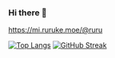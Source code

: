 ### Hi there 👋

https://mi.ruruke.moe/@ruru

[![Top Langs](https://github-readme-stats.vercel.app/api/top-langs/?username=Ruruke&theme=synthwave&show_icons=true)](https://github.com/anuraghazra/github-readme-stats)
[![GitHub Streak](https://streak-stats.demolab.com?user=ruruke&theme=tokyonight)](https://git.io/streak-stats)
